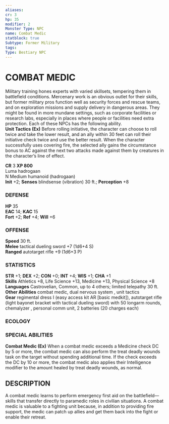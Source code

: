 ```yaml
---
aliases: 
cr: 3
hp: 35
modifier: 2
Monster Type: NPC
name: Combat Medic
statblock: true
Subtype: Former Military
tags: 
Type: Bestiary NPC
---
```

# COMBAT MEDIC
Military training hones experts with varied skillsets, tempering them in battlefield conditions. Mercenary work is an obvious outlet for their skills, but former military pros function well as security forces and rescue teams, and on exploration missions and supply delivery in dangerous areas. They might be found in more mundane settings, such as corporate facilities or research labs, especially in places where people or facilities need extra protection. Each of these NPCs has the following ability.  
**Unit Tactics (Ex)** Before rolling initiative, the character can choose to roll twice and take the lower result, and an ally within 30 feet can roll their initiative check twice and use the better result. When the character successfully uses covering fire, the selected ally gains the circumstance bonus to AC against the next two attacks made against them by creatures in the character’s line of effect.

**CR** 3
**XP 800**  
Luma hadrogaan  
N Medium humanoid (hadrogaan)  
**Init** +2; **Senses** blindsense (vibration) 30 ft.; **Perception** +8  

### DEFENSE

**HP** 35  
**EAC** 14; **KAC** 15  
**Fort** +2; **Ref** +4; **Will** +6  

### OFFENSE

**Speed** 30 ft.  
**Melee** tactical dueling sword +7 (1d6+4 S)  
**Ranged** autotarget rifle +9 (1d6+3 P)

### STATISTICS

**STR** +1; **DEX** +2; **CON** +0; **INT** +4; **WIS** +1; **CHA** +1  
**Skills** Athletics +8, Life Science +13, Medicine +13, Physical Science +8  
**Languages** Castrovelian, Common, up to 4 others; limited telepathy 30 ft.  
**Other Abilities** combat medic, dual nervous system , unit tactics  
**Gear** regimental dress I (easy access kit AR \[basic medkit\]), autotarget rifle (light bayonet bracket with tactical dueling sword) with 50 longarm rounds, chemalyzer , personal comm unit, 2 batteries (20 charges each)

### ECOLOGY

### SPECIAL ABILITIES

**Combat Medic (Ex)** When a combat medic exceeds a Medicine check DC by 5 or more, the combat medic can also perform the treat deadly wounds task on the target without spending additional time. If the check exceeds the DC by 10 or more, the combat medic also applies their Intelligence modifier to the amount healed by treat deadly wounds, as normal.

## DESCRIPTION

A combat medic learns to perform emergency first aid on the battlefield—skills that transfer directly to paramedic roles in civilian situations. A combat medic is valuable to a fighting unit because, in addition to providing fire support, the medic can patch up allies and get them back into the fight or enable their retreat.